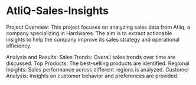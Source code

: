 # AtliQ-Sales-Insights

Project Overview:
This project focuses on analyzing sales data from Atliq, a company specializing in Hardwares. The aim is to extract actionable insights to help the company improve its sales strategy and operational efficiency.

Analysis and Results:
Sales Trends: Overall sales trends over time are discussed.
Top Products: The best-selling products are identified.
Regional Insights: Sales performance across different regions is analyzed.
Customer Analysis: Insights on customer behavior and preferences are provided.
